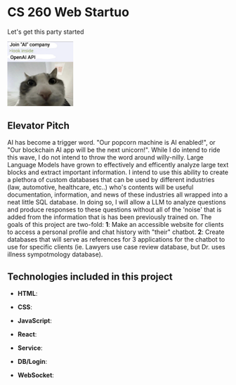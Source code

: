# CS 260 Web Startuo
Let's get this party started
<p align="left">
  <img src="https://github.com/ethan-mcq/startup/blob/main/ref_images/cat.png" width="150" height="auto"/>
</p>

## Elevator Pitch
AI has become a trigger word. "Our popcorn machine is AI enabled!", or "Our blockchain AI app will be the next unicorn!". While I do intend to ride this wave, I do not intend to throw the word around willy-nilly. Large Language Models have grown to effectively and efficently analyze large text blocks and extract important information. I intend to use this ability to create a plethora of custom databases that can be used by different industries (law, automotive, healthcare, etc..) who's contents will be useful documentation, information, and news of these industries all wrapped into a neat little SQL database. In doing so, I will allow a LLM to analyze questions and produce responses to these questions without all of the 'noise' that is added from the information that is has been previously trained on. 
The goals of this project are two-fold:
**1**: Make an accessible website for clients to access a personal profile and chat history with "their" chatbot.
**2**: Create databases that will serve as references for 3 applications for the chatbot to use for specific clients (ie. Lawyers use case review database, but Dr. uses illness sympotmology database).

## Technologies included in this project
- **HTML**: 

- **CSS**: 

- **JavaScript**: 

- **React**:

- **Service**:

- **DB/Login**:
  
- **WebSocket**:
